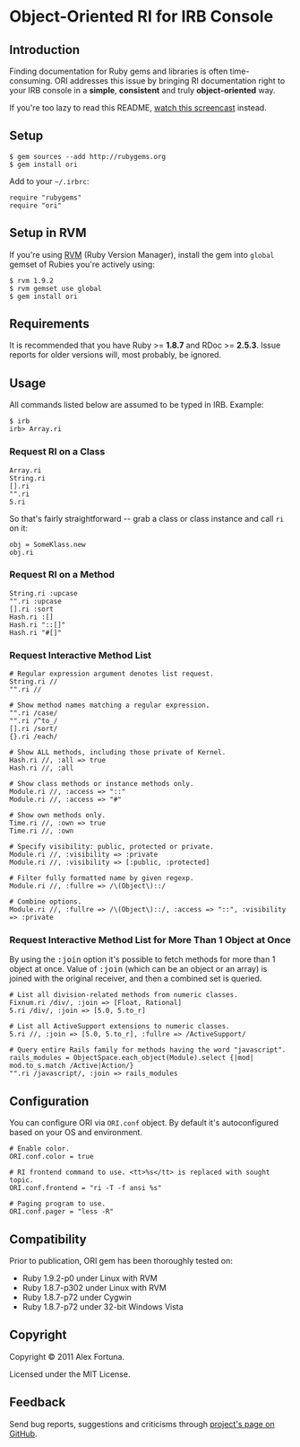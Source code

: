 Object-Oriented RI for IRB Console
==================================

Introduction
------------

Finding documentation for Ruby gems and libraries is often time-consuming.
ORI addresses this issue by bringing RI documentation right to your IRB console in a **simple**, **consistent** and truly **object-oriented** way.

If you're too lazy to read this README, [watch this screencast](http://www.screencast-o-matic.com/watch/cXVVYuXpH) instead.


Setup
-----

    $ gem sources --add http://rubygems.org
    $ gem install ori

Add to your `~/.irbrc`:

    require "rubygems"
    require "ori"


Setup in RVM
------------

If you're using [RVM](http://rvm.beginrescueend.com/) (Ruby Version Manager), install the gem into `global` gemset of Rubies you're actively using:

    $ rvm 1.9.2
    $ rvm gemset use global
    $ gem install ori


Requirements
------------

It is recommended that you have Ruby >= **1.8.7** and RDoc >= **2.5.3**. Issue reports for older versions will, most probably, be ignored.


Usage
-----

All commands listed below are assumed to be typed in IRB. Example:

    $ irb
    irb> Array.ri

### Request RI on a Class ##

    Array.ri
    String.ri
    [].ri
    "".ri
    5.ri

So that's fairly straightforward -- grab a class or class instance and call `ri` on it:

    obj = SomeKlass.new
    obj.ri

### Request RI on a Method ###

    String.ri :upcase
    "".ri :upcase
    [].ri :sort
    Hash.ri :[]
    Hash.ri "::[]"
    Hash.ri "#[]"

### Request Interactive Method List ###

    # Regular expression argument denotes list request.
    String.ri //
    "".ri //

    # Show method names matching a regular expression.
    "".ri /case/
    "".ri /^to_/
    [].ri /sort/
    {}.ri /each/

    # Show ALL methods, including those private of Kernel.
    Hash.ri //, :all => true
    Hash.ri //, :all

    # Show class methods or instance methods only.
    Module.ri //, :access => "::"
    Module.ri //, :access => "#"

    # Show own methods only.
    Time.ri //, :own => true
    Time.ri //, :own

    # Specify visibility: public, protected or private.
    Module.ri //, :visibility => :private
    Module.ri //, :visibility => [:public, :protected]

    # Filter fully formatted name by given regexp.
    Module.ri //, :fullre => /\(Object\)::/

    # Combine options.
    Module.ri //, :fullre => /\(Object\)::/, :access => "::", :visibility => :private

### Request Interactive Method List for More Than 1 Object at Once ###

By using the <tt>:join</tt> option it's possible to fetch methods for more
than 1 object at once. Value of <tt>:join</tt> (which can be an object or an array)
is joined with the original receiver, and then a combined set is queried.

    # List all division-related methods from numeric classes.
    Fixnum.ri /div/, :join => [Float, Rational]
    5.ri /div/, :join => [5.0, 5.to_r]

    # List all ActiveSupport extensions to numeric classes.
    5.ri //, :join => [5.0, 5.to_r], :fullre => /ActiveSupport/

    # Query entire Rails family for methods having the word "javascript".
    rails_modules = ObjectSpace.each_object(Module).select {|mod| mod.to_s.match /Active|Action/}
    "".ri /javascript/, :join => rails_modules


Configuration
-------------

You can configure ORI via `ORI.conf` object. By default it's autoconfigured based on your OS and environment.

    # Enable color.
    ORI.conf.color = true

    # RI frontend command to use. <tt>%s</tt> is replaced with sought topic.
    ORI.conf.frontend = "ri -T -f ansi %s"

    # Paging program to use.
    ORI.conf.pager = "less -R"


Compatibility
-------------

Prior to publication, ORI gem has been thoroughly tested on:

* Ruby 1.9.2-p0 under Linux with RVM
* Ruby 1.8.7-p302 under Linux with RVM
* Ruby 1.8.7-p72 under Cygwin
* Ruby 1.8.7-p72 under 32-bit Windows Vista


Copyright
---------

Copyright &copy; 2011 Alex Fortuna.

Licensed under the MIT License.


Feedback
--------

Send bug reports, suggestions and criticisms through [project's page on GitHub](http://github.com/dadooda/ori).
